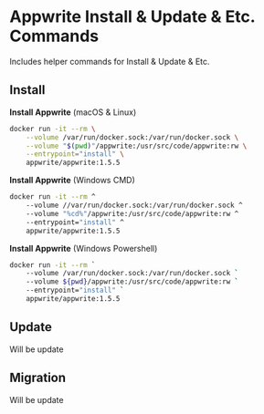 # Appwrite Install & Update & Etc. Commands

Includes helper commands for Install & Update & Etc.


## Install

**Install Appwrite** (macOS & Linux)

```sh
docker run -it --rm \
    --volume /var/run/docker.sock:/var/run/docker.sock \
    --volume "$(pwd)"/appwrite:/usr/src/code/appwrite:rw \
    --entrypoint="install" \
    appwrite/appwrite:1.5.5
```

**Install Appwrite** (Windows CMD)

```sh
docker run -it --rm ^
    --volume //var/run/docker.sock:/var/run/docker.sock ^
    --volume "%cd%"/appwrite:/usr/src/code/appwrite:rw ^
    --entrypoint="install" ^
    appwrite/appwrite:1.5.5
```

**Install Appwrite** (Windows Powershell)

```sh
docker run -it --rm `
    --volume /var/run/docker.sock:/var/run/docker.sock `
    --volume ${pwd}/appwrite:/usr/src/code/appwrite:rw `
    --entrypoint="install" `
    appwrite/appwrite:1.5.5
```


## Update

Will be update


## Migration

Will be update


